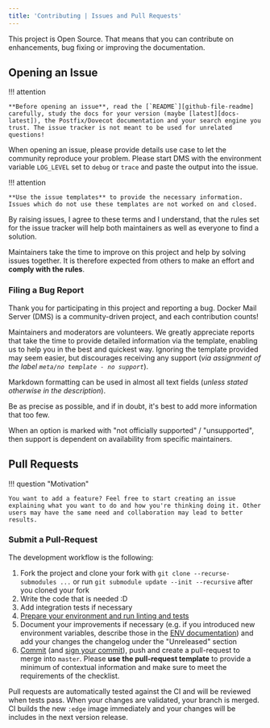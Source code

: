 ```yaml
---
title: 'Contributing | Issues and Pull Requests'
---
```


This project is Open Source. That means that you can contribute on enhancements, bug fixing or improving the documentation.

## Opening an Issue

!!! attention

    **Before opening an issue**, read the [`README`][github-file-readme] carefully, study the docs for your version (maybe [latest][docs-latest]), the Postfix/Dovecot documentation and your search engine you trust. The issue tracker is not meant to be used for unrelated questions!

When opening an issue, please provide details use case to let the community reproduce your problem. Please start DMS with the environment variable `LOG_LEVEL` set to `debug` or `trace` and paste the output into the issue.

!!! attention

    **Use the issue templates** to provide the necessary information. Issues which do not use these templates are not worked on and closed.

By raising issues, I agree to these terms and I understand, that the rules set for the issue tracker will help both maintainers as well as everyone to find a solution.

Maintainers take the time to improve on this project and help by solving issues together. It is therefore expected from others to make an effort and **comply with the rules**.

### Filing a Bug Report

Thank you for participating in this project and reporting a bug. Docker Mail Server (DMS) is a community-driven project, and each contribution counts!

Maintainers and moderators are volunteers. We greatly appreciate reports that take the time to provide detailed information via the template, enabling us to help you in the best and quickest way. Ignoring the template provided may seem easier, but discourages receiving any support (_via assignment of the label `meta/no template - no support`_).

Markdown formatting can be used in almost all text fields (_unless stated otherwise in the description_).

Be as precise as possible, and if in doubt, it's best to add more information that too few.

When an option is marked with "not officially supported" / "unsupported", then support is dependent on availability from specific maintainers.

## Pull Requests

!!! question "Motivation"

    You want to add a feature? Feel free to start creating an issue explaining what you want to do and how you're thinking doing it. Other users may have the same need and collaboration may lead to better results.

### Submit a Pull-Request

The development workflow is the following:

1. Fork the project and clone your fork with `git clone --recurse-submodules ...` or run `git submodule update --init --recursive` after you cloned your fork
2. Write the code that is needed :D
3. Add integration tests if necessary
4. [Prepare your environment and run linting and tests][docs-general-tests]
5. Document your improvements if necessary (e.g. if you introduced new environment variables, describe those in the [ENV documentation][docs-environment]) and add your changes the changelog under the "Unreleased" section
6. [Commit][commit] (and [sign your commit][gpg]), push and create a pull-request to merge into `master`. Please **use the pull-request template** to provide a minimum of contextual information and make sure to meet the requirements of the checklist.

Pull requests are automatically tested against the CI and will be reviewed when tests pass. When your changes are validated, your branch is merged. CI builds the new `:edge` image immediately and your changes will be includes in the next version release.

[docs-latest]: https://docker-mailserver.github.io/docker-mailserver/latest
[github-file-readme]: https://github.com/docker-mailserver/docker-mailserver/blob/master/README.md
[docs-environment]: ../config/environment.md
[docs-general-tests]: ./general.md#tests
[commit]: https://help.github.com/articles/closing-issues-via-commit-messages/
[gpg]: https://docs.github.com/en/github/authenticating-to-github/generating-a-new-gpg-key
